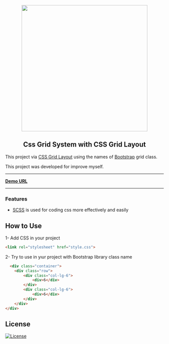 <p align="center">    
<img src="https://yasinates.com/css-grid-layout-grid-system.png" width="400">    
</p>

<h2  align="center">Css Grid System with CSS Grid Layout</h2>   

This project via [CSS Grid Layout](https://www.w3schools.com/css/css_grid.asp) using the names of [Bootstrap](https://getbootstrap.com/) grid class.

This project was developed for improve myself.

---

[**Demo URL**](https://yasinatesim.github.io/css-grid-layout-grid-system/)

---

### Features

- [SCSS](https://sass-lang.com/guide) is used for coding css more effectively and easily

## How to Use

1- Add CSS in your project

```HTML
<link rel="stylesheet" href="style.css">
```

2- Try to use in yıur project with Bootstrap library class name

```html
  <div class="container">
    <div class="row">
        <div class="col-lg-6">
            <div>6</div>
        </div>
        <div class="col-lg-6">
            <div>6</div>
        </div>
    </div>
</div>
```


## License

[![License](http://img.shields.io/:license-mit-blue.svg)](http://badges.mit-license.org)

